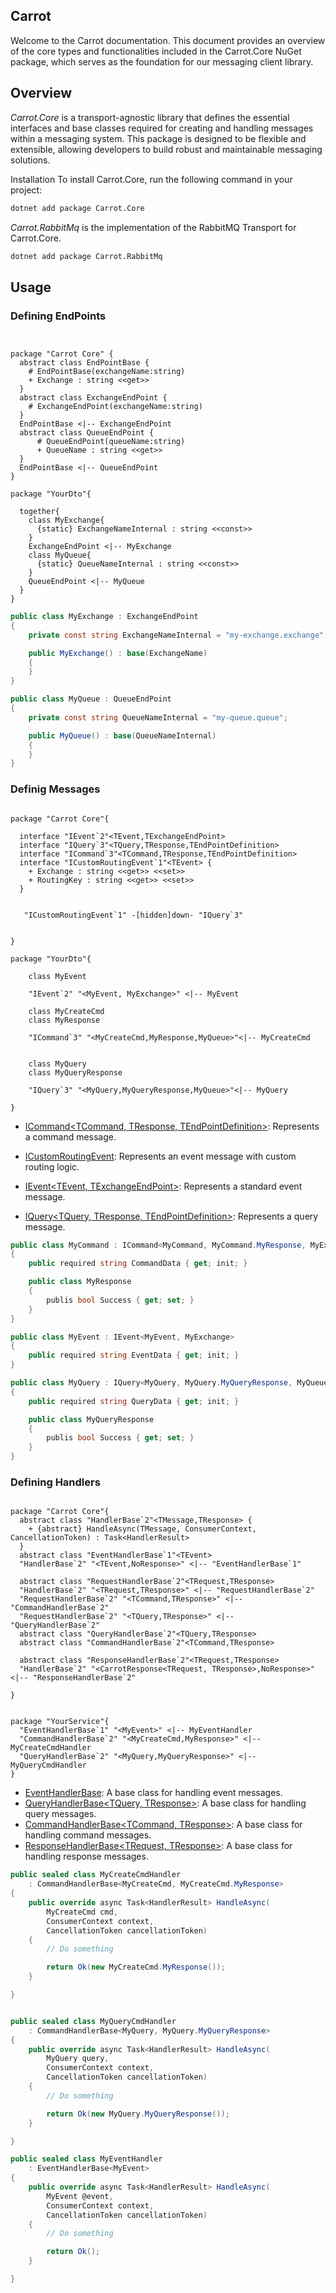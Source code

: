 ## Carrot

Welcome to the Carrot documentation. This document provides an overview of the core types and functionalities included
in the Carrot.Core NuGet package, which serves as the foundation for our messaging client library.

## Overview

*Carrot.Core* is a transport-agnostic library that defines the essential interfaces and base classes required for
creating and handling messages within a messaging system. This package is designed to be flexible and extensible,
allowing developers to build robust and maintainable messaging solutions.

Installation
To install Carrot.Core, run the following command in your project:

```sh
dotnet add package Carrot.Core
```

&NewLine;

*Carrot.RabbitMq* is the implementation of the RabbitMQ Transport for Carrot.Core.

```sh
dotnet add package Carrot.RabbitMq
```

## Usage

### Defining EndPoints

```plantuml


package "Carrot Core" {
  abstract class EndPointBase {
    # EndPointBase(exchangeName:string)
    + Exchange : string <<get>>
  }
  abstract class ExchangeEndPoint {
    # ExchangeEndPoint(exchangeName:string)
  }
  EndPointBase <|-- ExchangeEndPoint
  abstract class QueueEndPoint {
      # QueueEndPoint(queueName:string)
      + QueueName : string <<get>>
  }
  EndPointBase <|-- QueueEndPoint
}

package "YourDto"{

  together{
    class MyExchange{
      {static} ExchangeNameInternal : string <<const>>
    }
    ExchangeEndPoint <|-- MyExchange
    class MyQueue{
      {static} QueueNameInternal : string <<const>>
    }
    QueueEndPoint <|-- MyQueue
  }
}

```

&NewLine;

```csharp
public class MyExchange : ExchangeEndPoint
{
    private const string ExchangeNameInternal = "my-exchange.exchange";

    public MyExchange() : base(ExchangeName)
    {
    }
}

public class MyQueue : QueueEndPoint
{
    private const string QueueNameInternal = "my-queue.queue";

    public MyQueue() : base(QueueNameInternal)
    {
    }
}

```

### Definig Messages

```plantuml

package "Carrot Core"{
  
  interface "IEvent`2"<TEvent,TExchangeEndPoint>
  interface "IQuery`3"<TQuery,TResponse,TEndPointDefinition> 
  interface "ICommand`3"<TCommand,TResponse,TEndPointDefinition>
  interface "ICustomRoutingEvent`1"<TEvent> {
    + Exchange : string <<get>> <<set>>
    + RoutingKey : string <<get>> <<set>>
  }

    
   "ICustomRoutingEvent`1" -[hidden]down- "IQuery`3"
   

}

package "YourDto"{
    
    class MyEvent
  
    "IEvent`2" "<MyEvent, MyExchange>" <|-- MyEvent
  
    class MyCreateCmd
    class MyResponse
  
    "ICommand`3" "<MyCreateCmd,MyResponse,MyQueue>"<|-- MyCreateCmd
  
  
    class MyQuery
    class MyQueryResponse
  
    "IQuery`3" "<MyQuery,MyQueryResponse,MyQueue>"<|-- MyQuery

}

```

&NewLine;

- [ICommand<TCommand, TResponse, TEndPointDefinition>](xref:Carrot.Core.Dto.ICommand`3): Represents a command message.

- [ICustomRoutingEvent<TEvent>](xref:Carrot.Core.Dto.ICustomRoutingEvent`1): Represents an event message with custom
  routing logic.

- [IEvent<TEvent, TExchangeEndPoint>](xref:Carrot.Core.Dto.IEvent`2): Represents a standard event message.

- [IQuery<TQuery, TResponse, TEndPointDefinition>](xref:Carrot.Core.Dto.IQuery`3): Represents a query message.

&NewLine;

```csharp
public class MyCommand : ICommand<MyCommand, MyCommand.MyResponse, MyExchange>
{
    public required string CommandData { get; init; }

    public class MyResponse
    {
        publis bool Success { get; set; }
    }
}

public class MyEvent : IEvent<MyEvent, MyExchange>
{
    public required string EventData { get; init; }
}

public class MyQuery : IQuery<MyQuery, MyQuery.MyQueryResponse, MyQueue>
{
    public required string QueryData { get; init; }

    public class MyQueryResponse
    {
        publis bool Success { get; set; }
    }
}

```

### Defining Handlers

```plantuml

package "Carrot Core"{
  abstract class "HandlerBase`2"<TMessage,TResponse> {
    + {abstract} HandleAsync(TMessage, ConsumerContext, CancellationToken) : Task<HandlerResult>
  }
  abstract class "EventHandlerBase`1"<TEvent>
  "HandlerBase`2" "<TEvent,NoResponse>" <|-- "EventHandlerBase`1"

  abstract class "RequestHandlerBase`2"<TRequest,TResponse>
  "HandlerBase`2" "<TRequest,TResponse>" <|-- "RequestHandlerBase`2"
  "RequestHandlerBase`2" "<TCommand,TResponse>" <|-- "CommandHandlerBase`2"
  "RequestHandlerBase`2" "<TQuery,TResponse>" <|-- "QueryHandlerBase`2"
  abstract class "QueryHandlerBase`2"<TQuery,TResponse>
  abstract class "CommandHandlerBase`2"<TCommand,TResponse>
  
  abstract class "ResponseHandlerBase`2"<TRequest,TResponse>
  "HandlerBase`2" "<CarrotResponse<TRequest, TResponse>,NoResponse>" <|-- "ResponseHandlerBase`2"
    
}


package "YourService"{
  "EventHandlerBase`1" "<MyEvent>" <|-- MyEventHandler
  "CommandHandlerBase`2" "<MyCreateCmd,MyResponse>" <|-- MyCreateCmdHandler
  "QueryHandlerBase`2" "<MyQuery,MyQueryResponse>" <|-- MyQueryCmdHandler
}

```

&NewLine;

- [EventHandlerBase<TEvent>](xref:Carrot.Core.Handlers.EventHandlerBase`1): A base class for handling event messages.
- [QueryHandlerBase<TQuery, TResponse>](xref:Carrot.Core.Handlers.QueryHandlerBase`2): A base class for handling query
  messages.
- [CommandHandlerBase<TCommand, TResponse>](xref:Carrot.Core.Handlers.CommandHandlerBase`2): A base class for handling
  command messages.
- [ResponseHandlerBase<TRequest, TResponse>](xref:Carrot.Core.Handlers.ResponseHandlerBase`2): A base class for handling
  response messages.

&NewLine;

```csharp
public sealed class MyCreateCmdHandler
    : CommandHandlerBase<MyCreateCmd, MyCreateCmd.MyResponse>
{
    public override async Task<HandlerResult> HandleAsync(
        MyCreateCmd cmd,
        ConsumerContext context,
        CancellationToken cancellationToken)
    {
        // Do something

        return Ok(new MyCreateCmd.MyResponse());
    }

}


public sealed class MyQueryCmdHandler
    : CommandHandlerBase<MyQuery, MyQuery.MyQueryResponse>
{
    public override async Task<HandlerResult> HandleAsync(
        MyQuery query,
        ConsumerContext context,
        CancellationToken cancellationToken)
    {
        // Do something

        return Ok(new MyQuery.MyQueryResponse());
    }

}

public sealed class MyEventHandler
    : EventHandlerBase<MyEvent>
{
    public override async Task<HandlerResult> HandleAsync(
        MyEvent @event,
        ConsumerContext context,
        CancellationToken cancellationToken)
    {
        // Do something

        return Ok();
    }

}

```